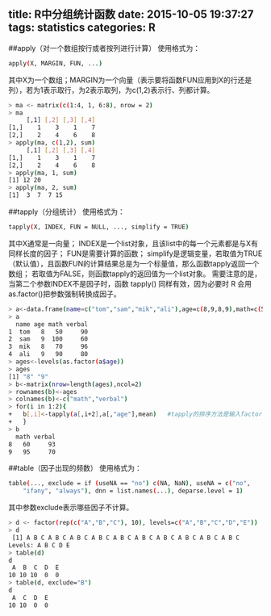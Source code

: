 title: R中分组统计函数
date: 2015-10-05 19:37:27
tags: statistics
categories: R
---
##apply（对一个数组按行或者按列进行计算）
使用格式为：
``` bash
apply(X, MARGIN, FUN, ...)
```
其中X为一个数组；MARGIN为一个向量（表示要将函数FUN应用到X的行还是列），若为1表示取行，为2表示取列，为c(1,2)表示行、列都计算。
``` bash
> ma <- matrix(c(1:4, 1, 6:8), nrow = 2)
> ma
     [,1] [,2] [,3] [,4]
[1,]    1    3    1    7
[2,]    2    4    6    8
> apply(ma, c(1,2), sum)
     [,1] [,2] [,3] [,4]
[1,]    1    3    1    7
[2,]    2    4    6    8
> apply(ma, 1, sum)
[1] 12 20
> apply(ma, 2, sum)
[1]  3  7  7 15
```
##tapply（分组统计）
使用格式为：
``` bash
tapply(X, INDEX, FUN = NULL, ..., simplify = TRUE)
```
其中X通常是一向量；
INDEX是一个list对象，且该list中的每一个元素都是与X有同样长度的因子；
FUN是需要计算的函数；
simplify是逻辑变量，若取值为TRUE（默认值），且函数FUN的计算结果总是为一个标量值，那么函数tapply返回一个数组；
                  若取值为FALSE，则函数tapply的返回值为一个list对象。
需要注意的是，当第二个参数INDEX不是因子时，函数 tapply() 同样有效，因为必要时 R 会用 as.factor()把参数强制转换成因子。
``` bash
> a<-data.frame(name=c("tom","sam","mik","ali"),age=c(8,9,8,9),math=c(50,100,70,90),verbal=c(90,60,96,80))
> a
  name age math verbal
1  tom   8   50     90
2  sam   9  100     60
3  mik   8   70     96
4  ali   9   90     80
> ages<-levels(as.factor(a$age))
> ages
[1] "8" "9"
> b<-matrix(nrow=length(ages),ncol=2)
> rownames(b)<-ages
> colnames(b)<-c("math","verbal")
> for(i in 1:2){
+   b[,i]<-tapply(a[,i+2],a[,"age"],mean)   #tapply的排序方法是输入factor的levels.
+   }
> b
  math verbal
8   60     93
9   95     70
```
##table（因子出现的频数）
使用格式为：
``` bash
table(..., exclude = if (useNA == "no") c(NA, NaN), useNA = c("no",
    "ifany", "always"), dnn = list.names(...), deparse.level = 1)
```
其中参数exclude表示哪些因子不计算。
``` bash
> d <- factor(rep(c("A","B","C"), 10), levels=c("A","B","C","D","E"))
> d
 [1] A B C A B C A B C A B C A B C A B C A B C A B C A B C A B C
Levels: A B C D E
> table(d)
d
 A  B  C  D  E
10 10 10  0  0
> table(d, exclude="B")
d
 A  C  D  E
10 10  0  0
```
